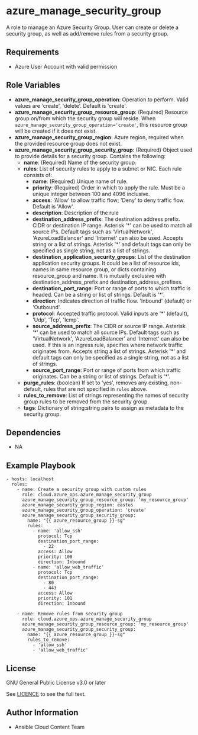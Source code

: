 azure_manage_security_group
==============

A role to manage an Azure Security Group. User can create or delete a security group, as well as add/remove rules from a security group.

Requirements
------------

* Azure User Account with valid permission

Role Variables
--------------

* **azure_manage_security_group_operation**: Operation to perform. Valid values are 'create', 'delete'. Default is 'create'.
* **azure_manage_security_group_resource_group**: (Required) Resource group on/from which the security group will reside. When `azure_manage_security_group_operation='create'`, this resource group will be created if it does not exist.
* **azure_manage_security_group_region**: Azure region, required when the provided resource group does not exist.
* **azure_manage_security_group_security_group**: (Required) Object used to provide details for a security group. Contains the following:
  - **name**: (Required) Name of the security group.
  - **rules**: List of security rules to apply to a subnet or NIC. Each rule consists of:
    - **name**: (Required) Unique name of rule.
    - **priority**: (Required) Order in which to apply the rule. Must be a unique integer between 100 and 4096 inclusive.
    - **access**: 'Allow' to allow traffic flow; 'Deny' to deny traffic flow. Default is 'Allow'.
    - **description**: Description of the rule
    - **destination_address_prefix**: The destination address prefix. CIDR or destination IP range. Asterisk '\*' can be used to match all source IPs. Default tags such as 'VirtualNetwork', 'AzureLoadBalancer' and 'Internet' can also be used. Accepts string or a list of strings. Asterisk '\*' and default tags can only be specified as single string, not as a list of strings.
    - **destination_application_security_groups**: List of the destination application security groups. It could be a list of resource ids, names in same resource group, or dicts containing resource_group and name. It is mutually exclusive with destination_address_prefix and destination_address_prefixes.
    - **destination_port_range**: Port or range of ports to which traffic is headed. Can be a string or list of strings. Default is '*'.
    - **direction**: Indicates direction of traffic flow. 'Inbound' (default) or 'Outbound'.
    - **protocol**: Accepted traffic protocol. Valid inputs are '*' (default), 'Udp', 'Tcp', 'Icmp'.
    - **source_address_prefix**: The CIDR or source IP range. Asterisk '\*' can be used to match all source IPs. Default tags such as 'VirtualNetwork', 'AzureLoadBalancer' and 'Internet' can also be used. If this is an ingress rule, specifies where network traffic originates from. Accepts string a list of strings. Asterisk '\*' and default tags can only be specified as a single string, not as a list of strings.
    - **source_port_range**: Port or range of ports from which traffic originates. Can be a string or list of strings. Default is '*'.
  - **purge_rules**: (boolean) If set to 'yes', removes any existing, non-default, rules that are not specified in `rules` above.
  - **rules_to_remove**: List of strings representing the names of security group rules to be removed from the security group.
  - **tags**: Dictionary of string:string pairs to assign as metadata to the security group.

Dependencies
------------

- NA

Example Playbook
----------------

    - hosts: localhost
      roles:
        - name: Create a security group with custom rules
          role: cloud.azure_ops.azure_manage_security_group
          azure_manage_security_group_resource_group: 'my_resource_group'
          azure_manage_security_group_region: eastus
          azure_manage_security_group_operation: 'create'
          azure_manage_security_group_security_group:
            name: "{{ azure_resource_group }}-sg"
            rules:
              - name: 'allow_ssh'
                protocol: Tcp
                destination_port_range:
                  - 22
                access: Allow
                priority: 100
                direction: Inbound
              - name: 'allow_web_traffic'
                protocol: Tcp
                destination_port_range:
                  - 80
                  - 443
                access: Allow
                priority: 101
                direction: Inbound

        - name: Remove rules from security group
          role: cloud.azure_ops.azure_manage_security_group
          azure_manage_security_group_resource_group: 'my_resource_group'
          azure_manage_security_group_security_group:
            name: "{{ azure_resource_group }}-sg"
            rules_to_remove:
              - 'allow_ssh'
              - 'allow_web_traffic'

License
-------

GNU General Public License v3.0 or later

See [LICENCE](https://github.com/redhat-cop/cloud.azure_ops/blob/main/LICENSE) to see the full text.

Author Information
------------------

- Ansible Cloud Content Team